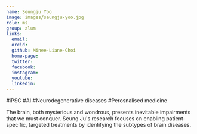 ```yaml
---
name: Seungju Yoo
image: images/seungju-yoo.jpg
role: ms
group: alum
links:
  email: 
  orcid: 
  github: Minee-Liane-Choi
  home-page: 
  twitter: 
  facebook: 
  instagram: 
  youtube: 
  linkedin: 
---
```


#iPSC
#AI
#Neurodegenerative diseases
#Perosnalised medicine

The brain, both mysterious and wondrous, presents inevitable impairments that we must conquer. Seung Ju's research focuses on enabling patient-specific, targeted treatments by identifying the subtypes of brain diseases.
